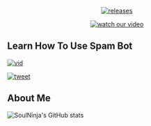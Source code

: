 </p>
<p align="center">
  <a href="https://github.com/SoulNinja-dev/Spam_Bot/releases/tag/1.0">
    <img src="https://img.shields.io/github/downloads/SoulNinja-dev/Spam_Bot/total?color=green&style=plastic" alt="releases" />
  </a>
</p>

</p>
<p align="center">
  <a href="https://www.youtube.com/watch?v=_jdZDk2R-pA">
    <img src=https://img.shields.io/youtube/views/_jdZDk2R-pA?color=blue&style=plastic" alt="watch our video" />
  </a>
</p>

## Learn How To Use Spam Bot

</p>
<p align="left">
  <a href="https://www.youtube.com/watch?v=_jdZDk2R-pA">
    <img src="http://i3.ytimg.com/vi/_jdZDk2R-pA/hqdefault.jpg" alt="vid" />
  </a>
</p>

</p>
<p align="left">
  <a href="https://twitter.com/Aadhithyan_17">
    <img src="https://img.shields.io/twitter/follow/Aadhithyan_17?style=social" alt="tweet" />
  </a>
</p>


## About Me
![SoulNinja's GitHub stats](https://github-readme-stats.vercel.app/api?username=SoulNinja-dev&show_icons=true&theme=solarized-dark)

